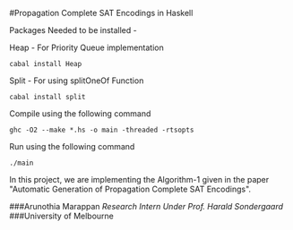 #Propagation Complete SAT Encodings in Haskell

Packages Needed to be installed -

Heap  - For Priority Queue implementation

	cabal install Heap

Split - For using splitOneOf Function

	cabal install split 


Compile using the following command

	ghc -O2 --make *.hs -o main -threaded -rtsopts

Run using the following command

	./main


In this project, we are implementing the Algorithm-1 given in the paper 
"Automatic Generation of Propagation Complete SAT Encodings".



###Arunothia Marappan
*Research Intern*
*Under Prof. Harald Sondergaard*
###University of Melbourne

